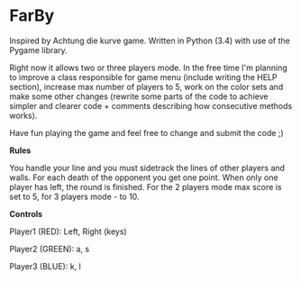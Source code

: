 # FarBy
Inspired by Achtung die kurve game.
Written in Python (3.4) with use of the Pygame library.

Right now it allows two or three players mode. In the free time I'm planning to improve a class responsible for game menu (include writing the HELP section), increase max number of players to 5, work on the color sets and make some other changes (rewrite some parts of the code to achieve simpler and clearer code + comments describing how consecutive methods works).

Have fun playing the game and feel free to change and submit the code ;)

**Rules**

You handle your line and you must sidetrack the lines of other players and walls. For each death of the opponent you get one point. When only one player has left, the round is finished. For the 2 players mode max score is set to 5, for 3 players mode - to 10.

**Controls**

Player1 (RED): Left, Right (keys)

Player2 (GREEN): a, s

Player3 (BLUE): k, l
